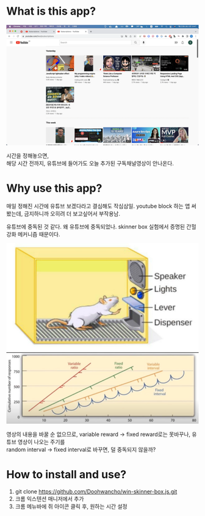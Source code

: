 # What is this app?

![Alt text1](./src/assets/youtube-main.png "sample_image1")

시간을 정해놓으면,\
해당 시간 전까지, 유튜브에 들어가도 오늘 추가된 구독채널영상이 안나온다.


# Why use this app?

매일 정해진 시간에 유튜브 보겠다라고 결심해도 작심삼일.
youtube block 하는 앱 써봤는데, 금지하니까 오히려 더 보고싶어서 부작용남.

유튜브에 중독된 것 같다.
왜 유튜브에 중독되었나.
skinner box 실험에서 증명된 간헐강화 메커니즘 때문이다.

![Alt text1](./src/assets/skinnerbox.png "sample_image2")
![Alt text1](./src/assets/간헐강화계획.png "sample_image3")

영상의 내용을 바꿀 순 없으므로, variable reward -> fixed reward로는 못바꾸나,
유튜브 영상이 나오는 주기를\
random interval -> fixed interval로 바꾸면, 덜 중독되지 않을까?




# How to install and use?
1. git clone https://github.com/Doohwancho/win-skinner-box.js.git
2. 크롬 익스텐션 매니저에서 추가
3. 크롬 메뉴바에 쥐 아이콘 클릭 후, 원하는 시간 설정
